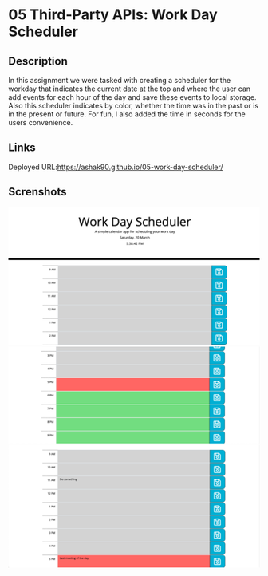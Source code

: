 # 05 Third-Party APIs: Work Day Scheduler

## Description

In this assignment we were tasked with creating a scheduler for the workday that indicates the current date at the top and where the user can add events for each hour of the day and save these events to local storage. Also this scheduler indicates by color, whether the time was in the past or is in the present or future. For fun, I also added the time in seconds for the users convenience.   

## Links

Deployed URL:https://ashak90.github.io/05-work-day-scheduler/


## Screnshots

![screenshot1](./Assets/screenshots/screenshot-1.png) 
![screenshot2](./Assets/screenshots/screenshot-2.png) 
![screenshot3](./Assets/screenshots/screenshot-3.png) 


